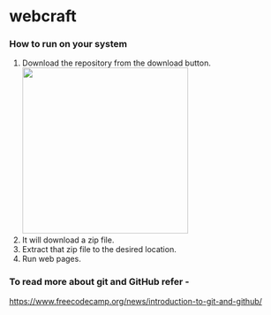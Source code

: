 # webcraft
### How to run on your system
1. Download the repository from the download button.
   <br/><img src="https://github.com/technobyte-nitkkr/webcraft/assets/84946796/f24fc1b9-fb28-4aa9-a42f-c37b4d5114a6" height="300px" />
2. It will download a zip file.
3. Extract that zip file to the desired location.
4. Run web pages.

### To read more about git and GitHub refer -
https://www.freecodecamp.org/news/introduction-to-git-and-github/
